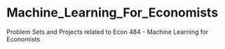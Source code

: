 # Machine_Learning_For_Economists
Problem Sets and Projects related to Econ 484 - Machine Learning for Economists
